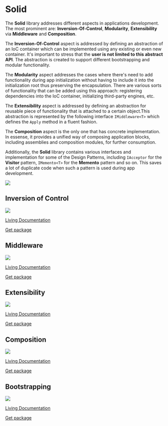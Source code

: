 # Solid

The **Solid** library addresses different aspects in applications development.
The most prominent are: **Inversion-Of-Control**, **Modularity**, **Extensibility** via **Middleware** and **Composition**.

The **Inversion-Of-Control** aspect is addressed by defining an abstraction of an IoC container which can be implemented using any existing or even new container. It's important to stress that the **user is not limited to this abstract API**. The abstraction is created to support different bootstrapping and modular functionality. 

The **Modularity** aspect addresses the cases where there's need to add functionality during app initialization without having to include it into the initialization root thus preserving the encapsulation. There are various sorts of functionality that can be added using this approach: registering dependencies into the IoC container, initializing third-party engines, etc.

The **Extensibility** aspect is addressed by defining an abstraction for reusable piece of functionality that is attached to a certain object.This abstraction is represented by the following interface ```IMiddleware<T>``` which defines the ```Apply``` method in a fluent fashion.

The **Composition** aspect is the only one that has concrete implementation. In essense, it provides a unified way of composing application blocks, including assemblies and composition modules, for further consumption.

Additionally, the **Solid** library contains various interfaces and implementation for some of the Design Patterns, including ```IAcceptor``` for the **Visitor** pattern, ```IMemento<T>``` for the **Memento** pattern and so on. This saves a lot of duplicate code when such a pattern is used during app development.

<img src=https://ci.appveyor.com/api/projects/status/github/godrose/solid>


## Inversion of Control

<img src=https://img.shields.io/nuget/dt/Solid.Practices.IoC>

[Living Documentation](https://ci.appveyor.com/api/projects/godrose/Solid/artifacts/output/Solid.IoC.Registration.Specs.LivingDoc.html)

[Get package](https://www.nuget.org/packages/Solid.Practices.IoC/)

## Middleware

<img src=https://img.shields.io/nuget/dt/Solid.Practices.Middleware>

[Living Documentation](https://ci.appveyor.com/api/projects/godrose/Solid/artifacts/output/Solid.Practices.Middleware.Specs.LivingDoc.html)

[Get package](https://www.nuget.org/packages/Solid.Practices.Middleware/)

## Extensibility

<img src=https://img.shields.io/nuget/dt/Solid.Extensibility>

[Living Documentation](https://ci.appveyor.com/api/projects/godrose/Solid/artifacts/output/Solid.Extensibility.Specs.LivingDoc.html)

[Get package](https://www.nuget.org/packages/Solid.Extensibility/)

## Composition

<img src=https://img.shields.io/nuget/dt/Solid.Practices.Composition.Core>

[Living Documentation](https://ci.appveyor.com/api/projects/godrose/Solid/artifacts/output/Solid.Practices.Composition.Specs.LivingDoc.html)

[Get package](https://www.nuget.org/packages/Solid.Practices.Composition.Core/)

## Bootstrapping

<img src=https://img.shields.io/nuget/dt/Solid.Bootstrapping>

[Living Documentation](https://ci.appveyor.com/api/projects/godrose/Solid/artifacts/output/Solid.Bootstrapping.Specs.LivingDoc.html)

[Get package](https://www.nuget.org/packages/Solid.Bootstrapping/)
